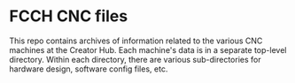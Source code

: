# FCCH CNC files

This repo contains archives of information related to the various CNC machines
at the Creator Hub. Each machine's data is in a separate top-level directory.
Within each directory, there are various sub-directories for hardware design,
software config files, etc.
